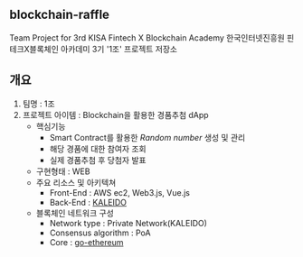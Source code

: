 ## blockchain-raffle
Team Project for 3rd KISA Fintech X Blockchain Academy 
한국인터넷진흥원 핀테크X블록체인 아카데미 3기 '1조' 프로젝트 저장소

## 개요
 1. 팀명 : 1조
 2. 프로젝트 아이템 : Blockchain을 활용한 경품추첨 dApp
    - 핵심기능
      - Smart Contract를 활용한 _Random number_ 생성 및 관리
      - 해당 경품에 대한 참여자 조회 
      - 실제 경품추첨 후 당첨자 발표
    - 구현형태 : WEB
    - 주요 리소스 및 아키텍쳐
      - Front-End : AWS ec2, Web3.js, Vue.js
      - Back-End : [KALEIDO](https://kaleido.io)
    - 블록체인 네트워크 구성
      - Network type : Private Network(KALEIDO)
      - Consensus algorithm : PoA
      - Core : [go-ethereum](https://github.com/ethereum/go-ethereum)
